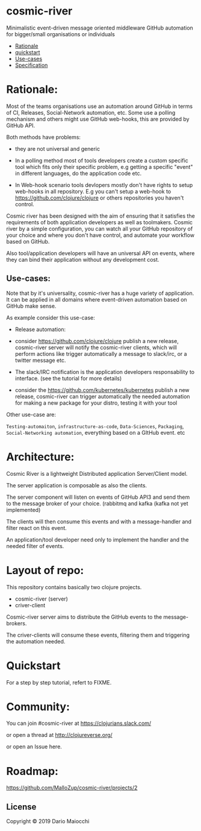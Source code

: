 # cosmic-river

Minimalistic event-driven message oriented middleware  GitHub automation for bigger/small organisations or individuals

- [Rationale](#rationale)
- [quickstart](#quickstart)
- [Use-cases](#use-cases)
- [Specification](doc/specification.md)

# Rationale:

Most of the teams organisations use an automation around GitHub in terms of CI, Releases, Social-Network automation, etc.
Some use a polling mechanism and others might use GitHub web-hooks, this are provided by GitHub API.

Both methods have problems:

-  they are not universal and generic

-  In a polling method most of tools developers create a custom specific tool which fits only their specific problem, e.g getting a specific "event" in different languages, do the application code etc.

-  In Web-hook scenario tools devlopers mostly don't have rights to setup web-hooks in all repository. E.g you can't setup a web-hook to https://github.com/clojure/clojure or others repositories you haven't control.

Cosmic river has been designed with the aim of ensuring that it satisfies the requirements of both application developers as well as toolmakers.
Cosmic river by a simple configuration, you can watch all your GitHub repository of your choice and  where you don't have control, and automate your workflow based on GitHub.

Also tool/application developers will have an universal API on events, where they can bind their application without any development cost.


## Use-cases:

Note that by it's universality, cosmic-river has a huge variety of application. It can be applied in all domains where event-driven automation based on GitHub make sense.

As example consider this use-case:

- Release automation:
 * consider https://github.com/clojure/clojure publish a new release, cosmic-river server will notify the cosmic-river clients, which will perform actions  like trigger automatically a message to slack/irc, or a twitter message etc.
 * The slack/IRC notification is the application developers responsability to interface. (see the tutorial for more details)
  
 * consider  the https://github.com/kubernetes/kubernetes publish a new release, cosmic-river can trigger automatically the needed automation for making a new package for your distro, testing it with your tool

Other use-case are:

`Testing-automaiton`, `infrastructure-as-code`, `Data-Sciences`, `Packaging`, `Social-Networking automation`, everything based on a GItHub event. etc

# Architecture:

Cosmic River is a lightweight Distributed application Server/Client model.

The server application is composable as also the clients. 

The server component will listen on events of GitHub API3 and send them to the message broker of your choice. (rabbitmq and kafka (kafka not yet implemented)

The clients will then consume this events and with a message-handler and filter react on this event. 

An application/tool developer need only to implement the handler and the needed filter of events.

# Layout of repo:

This repository contains basically two clojure projects.

- cosmic-river (server)
- criver-client

Cosmic-river server aims to distribute the GitHub events to the message-brokers.

The criver-clients will consume these events, filtering them and triggering the automation needed.

# Quickstart

For a step by step tutorial, refert to FIXME.

# Community:

You can join #cosmic-river at https://clojurians.slack.com/

or open a thread at http://clojureverse.org/

or open an Issue here.

# Roadmap:

https://github.com/MalloZup/cosmic-river/projects/2

## License

Copyright © 2019 Dario Maiocchi
